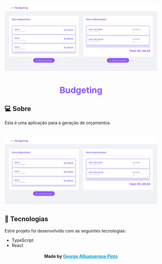 # ![Home image](.github/cover.png)

>

<h1 style="color: #8C52FF" align="center">
    Budgeting
</h1>

>

## 💻 Sobre

Esta é uma aplicação para a geração de orçamentos.

# ![Home image](.github/example.png)

>

## 🚀 Tecnologias

Estre projeto foi desenvolvido com as seguintes tecnologias:

- TypeScript
- React

> >

<h4 align="center">
    Made by <a href="https://www.linkedin.com/in/george-albuquerque-pinto-2776a3b8/" style="color: #00a0df" target="_blank">George Albuquerque Pinto</a>
</h4>
